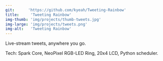 ```yaml
---
git:      'https://github.com/kyeah/Tweeting-Rainbow'
title:     'Tweeting Rainbow'
img-thumb: 'img/projects/thumb-tweets.jpg'
img-large: 'img/projects/tweets.png'
img-alt:   'Tweeting Rainbow'
---
```


Live-stream tweets, anywhere you go.


<p-dark>Tech: Spark Core, NeoPixel RGB-LED Ring, 20x4 LCD, Python scheduler.</p-dark>